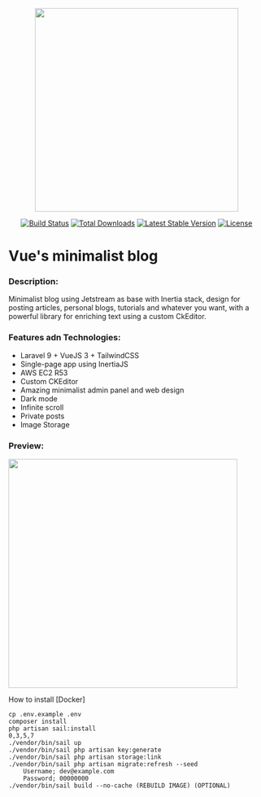 <p align="center"><a href="https://laravel.com" target="_blank"><img src="https://raw.githubusercontent.com/laravel/art/master/logo-lockup/5%20SVG/2%20CMYK/1%20Full%20Color/laravel-logolockup-cmyk-red.svg" width="400"></a></p>

<p align="center">
<a href="https://travis-ci.org/laravel/framework"><img src="https://travis-ci.org/laravel/framework.svg" alt="Build Status"></a>
<a href="https://packagist.org/packages/laravel/framework"><img src="https://img.shields.io/packagist/dt/laravel/framework" alt="Total Downloads"></a>
<a href="https://packagist.org/packages/laravel/framework"><img src="https://img.shields.io/packagist/v/laravel/framework" alt="Latest Stable Version"></a>
<a href="https://packagist.org/packages/laravel/framework"><img src="https://img.shields.io/packagist/l/laravel/framework" alt="License"></a>
</p>

# Vue's minimalist blog
### Description: 
Minimalist blog using Jetstream as base with Inertia stack, design for posting articles, personal blogs, tutorials and whatever you want, with a powerful library for enriching text using a custom CkEditor.

### Features adn Technologies:
* Laravel 9 + VueJS 3 + TailwindCSS
* Single-page app using InertiaJS
* AWS EC2 R53
* Custom CKEditor
* Amazing minimalist admin panel and web design
* Dark mode
* Infinite scroll
* Private posts
* Image Storage

### Preview:
<p> <img src="https://kuronneko.github.io/assets/img/portfolioblog.png" width="450"> </p>

How to install [Docker]

    cp .env.example .env
    composer install
    php artisan sail:install
    0,3,5,7
    ./vendor/bin/sail up
    ./vendor/bin/sail php artisan key:generate
    ./vendor/bin/sail php artisan storage:link
    ./vendor/bin/sail php artisan migrate:refresh --seed
        Username; dev@example.com
        Password; 00000000
    ./vendor/bin/sail build --no-cache (REBUILD IMAGE) (OPTIONAL)


